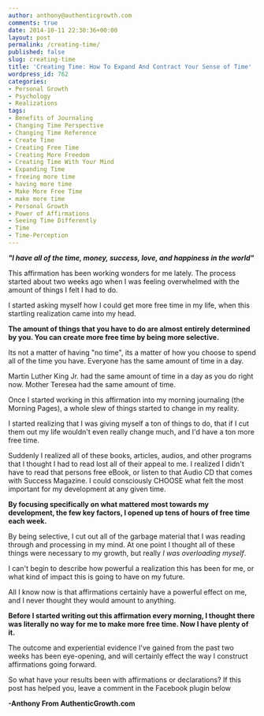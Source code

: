 ```yaml
---
author: anthony@authenticgrowth.com
comments: true
date: 2014-10-11 22:30:36+00:00
layout: post
permalink: /creating-time/
published: false
slug: creating-time
title: 'Creating Time: How To Expand And Contract Your Sense of Time'
wordpress_id: 762
categories:
- Personal Growth
- Psychology
- Realizations
tags:
- Benefits of Journaling
- Changing Time Perspective
- Changing Time Reference
- Create Time
- Creating Free Time
- Creating More Freedom
- Creating Time With Your Mind
- Expanding Time
- freeing more time
- having more time
- Make More Free Time
- make more time
- Personal Growth
- Power of Affirmations
- Seeing Time Differently
- Time
- Time-Perception
---
```


_**"I have all of the time, money, success, love, and happiness in the world"**_


This affirmation has been working wonders for me lately. The process started about two weeks ago when I was feeling overwhelmed with the amount of things I felt I had to do.




I started asking myself how I could get more free time in my life, when this startling realization came into my head.




**The amount of things that you have to do are almost entirely determined by you. You can create more free time by being more selective.**




Its not a matter of having "no time", its a matter of how you choose to spend all of the time you have. Everyone has the same amount of time in a day.




Martin Luther King Jr. had the same amount of time in a day as you do right now. Mother Teresea had the same amount of time.




Once I started working in this affirmation into my morning journaling (the Morning Pages), a whole slew of things started to change in my reality.




I started realizing that I was giving myself a ton of things to do, that if I cut them out my life wouldn't even really change much, and I'd have a ton more free time.




Suddenly I realized all of these books, articles, audios, and other programs that I thought I had to read lost all of their appeal to me. I realized I didn't have to read that persons free eBook, or listen to that Audio CD that comes with Success Magazine. I could consciously CHOOSE what felt the most important for my development at any given time.


**By focusing specifically on what mattered most towards my development, the few key factors, I opened up tens of hours of free time each week.**


By being selective, I cut out all of the garbage material that I was reading through and processing in my mind. At one point I thought all of these things were necessary to my growth, but really _I was overloading myself_.




I can't begin to describe how powerful a realization this has been for me, or what kind of impact this is going to have on my future.




All I know now is that affirmations certainly have a powerful effect on me, and I never thought they would amount to anything.


**Before I started writing out this affirmation every morning, I thought there was literally no way for me to make more free time. Now I have plenty of it.**


The outcome and experiential evidence I've gained from the past two weeks has been eye-opening, and will certainly effect the way I construct affirmations going forward.




So what have your results been with affirmations or declarations? If this post has helped you, leave a comment in the Facebook plugin below


**-Anthony From AuthenticGrowth.com**

